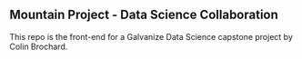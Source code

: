 ## Mountain Project - Data Science Collaboration

This repo is the front-end for a Galvanize Data Science capstone project by Colin Brochard.
